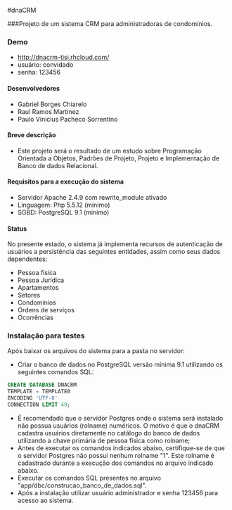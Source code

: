 #dnaCRM

###Projeto de um sistema CRM para administradoras de condomínios.

### Demo
* http://dnacrm-tisi.rhcloud.com/
* usuário: convidado
* senha: 123456

#### Desenvolvedores
* Gabriel Borges Chiarelo
* Raul Ramos Martinez
* Paulo Vinicius Pacheco Sorrentino

#### Breve descrição
* Este projeto será o resultado de um estudo sobre Programação Orientada a Objetos, Padrões de Projeto, Projeto e Implementação de Banco de dados Relacional.

#### Requisitos para a execução do sistema
* Servidor Apache 2.4.9 com rewrite_module ativado
* Linguagem: Php 5.5.12 (mínimo)
* SGBD: PostgreSQL 9.1 (mínimo)

#### Status
No presente estado, o sistema já implementa recursos de autenticação de usuários a persistência das seguintes entidades, assim como seus dados dependentes:
* Pessoa física
* Pessoa Jurídica
* Apartamentos
* Setores
* Condomínios
* Ordens de serviços
* Ocorrências

### Instalação para testes
Após baixar os arquivos do sistema para a pasta no servidor:
* Criar o banco de dados no PostgreSQL versão mínima 9.1 utilizando os seguintes comandos SQL:
```SQL
CREATE DATABASE DNACRM
TEMPLATE = TEMPLATE0
ENCODING 'UTF-8'
CONNECTION LIMIT 40;
```
* É recomendado que o servidor Postgres onde o sistema será instalado não possua usuários (rolname) numéricos. O motivo é que o dnaCRM cadastra usuários diretamente no catálogo do banco de dados utilizando a chave primária de pessoa física como rolname;
* Antes de executar os comandos indicados abaixo, certifique-se de que o servidor Postgres não possui nenhum rolname "1". Este rolname é cadastrado durante a execução dos comandos no arquivo indicado abaixo.
* Executar os comandos SQL presentes no arquivo "app/dbc/construcao_banco_de_dados.sql".
* Após a instalação utilizar usuário administrador e senha 123456 para acesso ao sistema.
